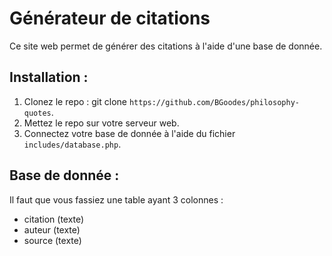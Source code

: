# Générateur de citations
Ce site web permet de générer des citations à l'aide d'une base de donnée.

## Installation :
1. Clonez le repo : git clone `https://github.com/BGoodes/philosophy-quotes`.
2. Mettez le repo sur votre serveur web.
3. Connectez votre base de donnée à l'aide du fichier `includes/database.php`.

## Base de donnée :
Il faut que vous fassiez une table ayant 3 colonnes :
- citation (texte)
- auteur (texte)
- source (texte)
